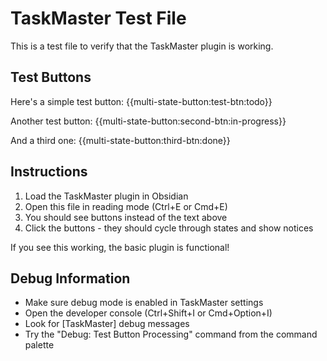 # TaskMaster Test File

This is a test file to verify that the TaskMaster plugin is working.

## Test Buttons

Here's a simple test button: {{multi-state-button:test-btn:todo}}

Another test button: {{multi-state-button:second-btn:in-progress}}

And a third one: {{multi-state-button:third-btn:done}}

## Instructions

1. Load the TaskMaster plugin in Obsidian
2. Open this file in reading mode (Ctrl+E or Cmd+E)
3. You should see buttons instead of the text above
4. Click the buttons - they should cycle through states and show notices

If you see this working, the basic plugin is functional!

## Debug Information

- Make sure debug mode is enabled in TaskMaster settings
- Open the developer console (Ctrl+Shift+I or Cmd+Option+I) 
- Look for [TaskMaster] debug messages
- Try the "Debug: Test Button Processing" command from the command palette
